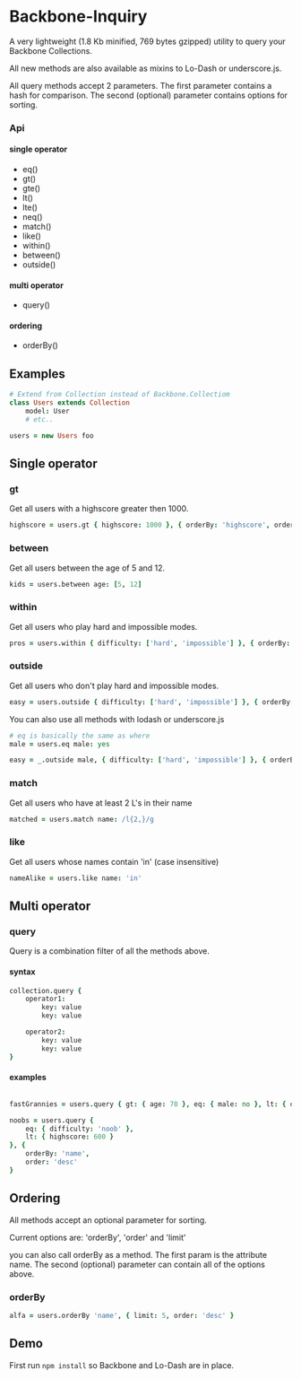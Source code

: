 # Backbone-Inquiry

A very lightweight (1.8 Kb minified, 769 bytes gzipped) utility to query your Backbone Collections.

All new methods are also available as mixins to Lo-Dash or underscore.js.

All query methods accept 2 parameters. The first parameter contains a hash for comparison. The second (optional) parameter contains options for sorting.

### Api

#### single operator
* eq()
* gt()
* gte()
* lt()
* lte()
* neq()
* match()
* like()
* within()
* between()
* outside()

#### multi operator
* query()

#### ordering
* orderBy()


## Examples


```coffeescript
# Extend from Collection instead of Backbone.Collectiom
class Users extends Collection
    model: User
    # etc..

users = new Users foo
```

## Single operator

### gt

Get all users with a highscore greater then 1000.

```coffeescript
highscore = users.gt { highscore: 1000 }, { orderBy: 'highscore', order: 'desc' }
```


### between

Get all users between the age of 5 and 12.

```coffeescript
kids = users.between age: [5, 12]
```

### within

Get all users who play hard and impossible modes.

```coffeescript
pros = users.within { difficulty: ['hard', 'impossible'] }, { orderBy: 'age', order: 'asc', limit: 5 }
```

### outside

Get all users who don't play hard and impossible modes.

```coffeescript
easy = users.outside { difficulty: ['hard', 'impossible'] }, { orderBy: 'highscore', limit: 5 }
```

You can also use all methods with lodash or underscore.js

```coffeescript
# eq is basically the same as where
male = users.eq male: yes

easy = _.outside male, { difficulty: ['hard', 'impossible'] }, { orderBy: 'highscore', limit: 5 }
```

### match

Get all users who have at least 2 L's in their name

```coffeescript
matched = users.match name: /l{2,}/g
```


### like

Get all users whose names contain 'in' (case insensitive)

```coffeescript
nameAlike = users.like name: 'in'
```



## Multi operator

### query
Query is a combination filter of all the methods above.

#### syntax

```coffeescript
collection.query {
    operator1:
        key: value
        key: value

    operator2:
        key: value
        key: value
}
```

#### examples
```coffeescript

fastGrannies = users.query { gt: { age: 70 }, eq: { male: no }, lt: { duration: 100 } }

noobs = users.query {
    eq: { difficulty: 'noob' },
    lt: { highscore: 600 }
}, {
    orderBy: 'name',
    order: 'desc'
}
```


## Ordering
All methods accept an optional parameter for sorting.

Current options are: 'orderBy', 'order' and 'limit'

you can also call orderBy as a method. The first param is the attribute name. The second (optional) parameter can contain all of the options above.


### orderBy
```coffeescript
alfa = users.orderBy 'name', { limit: 5, order: 'desc' }
```

## Demo
First run `npm install` so Backbone and Lo-Dash are in place.


